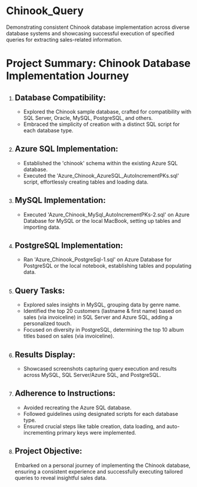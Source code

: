 # Chinook_Query
Demonstrating consistent Chinook database implementation across diverse database systems and showcasing successful execution of specified queries for extracting sales-related information.

<!DOCTYPE html>
<html lang="en">
<head>
    <meta charset="UTF-8">
    <meta name="viewport" content="width=device-width, initial-scale=1.0">
    <title> Chinook Database Project Summary </title>
</head>
<body>
   <h1>Project Summary: Chinook Database Implementation Journey</h1>
  <ol>
        <li>
            <h2>Database Compatibility:</h2>
            <ul>
                <li>Explored the Chinook sample database, crafted for compatibility with SQL Server, Oracle, MySQL, PostgreSQL, and others.</li>
                <li>Embraced the simplicity of creation with a distinct SQL script for each database type.</li>
            </ul>
        </li>
        <li>
            <h2>Azure SQL Implementation:</h2>
            <ul>
                <li>Established the 'chinook' schema within the existing Azure SQL database.</li>
                <li>Executed the 'Azure_Chinook_AzureSQL_AutoIncrementPKs.sql' script, effortlessly creating tables and loading data.</li>
            </ul>
        </li>
        <li>
            <h2>MySQL Implementation:</h2>
            <ul>
                <li>Executed 'Azure_Chinook_MySql_AutoIncrementPKs-2.sql' on Azure Database for MySQL or the local MacBook, setting up tables and importing data.</li>
            </ul>
        </li>
        <li>
            <h2>PostgreSQL Implementation:</h2>
            <ul>
                <li>Ran 'Azure_Chinook_PostgreSql-1.sql' on Azure Database for PostgreSQL or the local notebook, establishing tables and populating data.</li>
            </ul>
        </li>
        <li>
            <h2>Query Tasks:</h2>
            <ul>
                <li>Explored sales insights in MySQL, grouping data by genre name.</li>
                <li>Identified the top 20 customers (lastname & first name) based on sales (via invoiceline) in SQL Server and Azure SQL, adding a personalized touch.</li>
                <li>Focused on diversity in PostgreSQL, determining the top 10 album titles based on sales (via invoiceline).</li>
            </ul>
        </li>
        <li>
            <h2>Results Display:</h2>
            <ul>
                <li>Showcased screenshots capturing query execution and results across MySQL, SQL Server/Azure SQL, and PostgreSQL.</li>
            </ul>
        </li>
        <li>
            <h2>Adherence to Instructions:</h2>
            <ul>
                <li>Avoided recreating the Azure SQL database.</li>
                <li>Followed guidelines using designated scripts for each database type.</li>
                <li>Ensured crucial steps like table creation, data loading, and auto-incrementing primary keys were implemented.</li>
            </ul>
        </li>
        <li>
            <h2>Project Objective:</h2>
            <p>Embarked on a personal journey of implementing the Chinook database, ensuring a consistent experience and successfully executing tailored queries to reveal insightful sales data.</p>
        </li>
    </ol>

</body>

</html>

